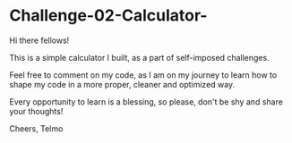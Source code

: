 # Challenge-02-Calculator-

Hi there fellows!

This is a simple calculator I built, as a part of self-imposed challenges.

Feel free to comment on my code, as I am on my journey to learn how to shape my code in a more proper, cleaner and optimized way. 

Every opportunity to learn is a blessing, so please, don't be shy and share your thoughts!

Cheers,
Telmo 
